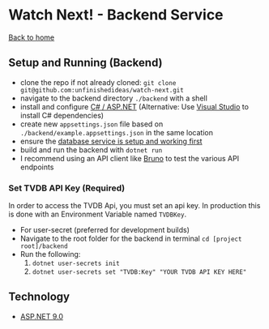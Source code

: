 # Watch Next! - Backend Service

[Back to home](../README.md)

## Setup and Running (Backend)

- clone the repo if not already cloned: `git clone git@github.com:unfinishedideas/watch-next.git`
- navigate to the backend directory `./backend` with a shell
- install and configure [C# / ASP.NET](https://dotnet.microsoft.com/en-us/download) (Alternative: Use [Visual Studio](https://visualstudio.microsoft.com/) to install C# dependencies)
- create new `appsettings.json` file based on `./backend/example.appsettings.json` in the same location
- ensure the [database service is setup and working first](../database/README.md)
- build and run the backend with `dotnet run`
- I recommend using an API client like [Bruno](https://www.usebruno.com/) to test the various API endpoints

### Set TVDB API Key (Required)

In order to access the TVDB Api, you must set an api key. In production this is done with an Environment Variable named `TVDBKey`.

- For user-secret (preferred for development builds)
- Navigate to the root folder for the backend in terminal `cd [project root]/backend`
- Run the following:
  1. `dotnet user-secrets init`
  2. `dotnet user-secrets set "TVDB:Key" "YOUR TVDB API KEY HERE"`

## Technology

- [ASP.NET 9.0](https://dotnet.microsoft.com/en-us/download/dotnet/9.0)
